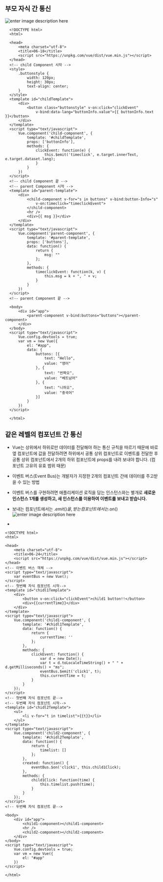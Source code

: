 
## 부모 자식 간 통신
![enter image description here](https://github.com/src8655/cafe24_6/blob/master/2.VUE.JS/%EC%9C%A4%EB%AF%BC%ED%98%B8/20190502/img/img01.JPG?raw=true)

      <!DOCTYPE html>
      <html>
      
      <head>
          <meta charset="utf-8">
          <title>06-18</title>
          <script src="https://unpkg.com/vue/dist/vue.min.js"></script>
      </head>
      <!-- child Component 시작 -->
      <style>
          .buttonstyle {
              width: 120px;
              height: 30px;
              text-align: center;
          }
      </style>
      <template id="childTemplate">
          <div>
              <button class="buttonstyle" v-on:click="clickEvent" 
                  v-bind:data-lang="buttonInfo.value">{{ buttonInfo.text }}</button>
          </div>
      </template>
      <script type="text/javascript">
          Vue.component('child-component', {
              template: '#childTemplate',
              props: ['buttonInfo'],
              methods: {
                  clickEvent: function(e) {
                      this.$emit('timeclick', e.target.innerText, e.target.dataset.lang);
                  }
              }
          })
      </script>
      <!-- child Component 끝 -->
      <!-- parent Component 시작 -->
      <template id="parent-template">
          <div>
              <child-component v-for="s in buttons" v-bind:button-Info="s" 
                  v-on:timeclick="timeclickEvent">
              </child-component>
              <hr />
              <div>{{ msg }}</div>
          </div>
      </template>
      <script type="text/javascript">
          Vue.component('parent-component', {
              template: '#parent-template',
              props: ['buttons'],
              data: function() {
                  return {
                      msg: ""
                  };
              },
              methods: {
                  timeclickEvent: function(k, v) {
                      this.msg = k + ", " + v;
                  }
              }
          })
      </script>
      <!-- parent Component 끝 -->
      
      <body>
          <div id="app">
              <parent-component v-bind:buttons="buttons"></parent-component>
          </div>
      </body>
      <script type="text/javascript">
          Vue.config.devtools = true;
          var vm = new Vue({
              el: "#app",
              data: {
                  buttons: [{
                      text: "Hello",
                      value: "영어"
                  }, {
                      text: "씬짜오",
                      value: "베트남어"
                  }, {
                      text: "니하오",
                      value: "중국어"
                  }]
              }
          })
      </script>
      
      </html>




## 같은 레벨의 컴포넌트 간 통신

 - Vue는 상위에서 하위로만 데이터를 전달해야 하는 통신 규칙을 따르기 때문에 바로 옆 컴포넌트에 값을 전달하려면 하위에서 공통 상위 컴포넌트로 이벤트를 전달한 후 공통 상위 컴포넌트에서 2개의 하위 컴포넌트에 props를 내려 보내야 합니다. (컴포넌트 고유의 유효 범위 때문)
   
- 이벤트 버스(Event Bus)는 개발자가 지정한 2개의 컴포넌트 간에 데이터를 주고받을 수 있는 방법
   
- 이벤트 버스를 구현하려면 애플리케이션 로직을 담는 인스턴스와는 별개로 **새로운 인스턴스 1개를 생성하고, 새 인스턴스를 이용하여 이벤트를 보내고 받습니다.**

- 보내는 컴포넌트에서는 .$emit()을, 받는 컴포넌트에서는 .$on()
![enter image description here](https://github.com/src8655/cafe24_6/blob/master/2.VUE.JS/%EC%9C%A4%EB%AF%BC%ED%98%B8/20190502/img/img02.JPG?raw=true)

- 

    <!DOCTYPE html>
    <html>
    
    <head>
        <meta charset="utf-8">
        <title>06-24</title>
        <script src="https://unpkg.com/vue/dist/vue.min.js"></script>
    </head>
    <!-- 이벤트 버스 객체 -->
    <script type="text/javascript">
        var eventBus = new Vue();
    </script>
    <!-- 첫번째 자식 컴포넌트 시작-->
    <template id="chidl1Template">
        <div>
            <button v-on:click="clickEvent">child1 button!!</button>
            <div>{{currentTime}}</div>
        </div>
    </template>
    <script type="text/javascript">
        Vue.component('child1-component', {
            template: '#chidl1Template',
            data: function() {
                return {
                    currentTime: ''
                };
            },
            methods: {
                clickEvent: function() {
                    var d = new Date();
                    var t = d.toLocaleTimeString() + " " + d.getMilliseconds() + "ms";
                    eventBus.$emit('click1', t);
                    this.currentTime = t;
                }
            }
        });
    </script>
    <!-- 첫번째 자식 컴포넌트 끝-->
    <!-- 두번째 자식 컴포넌트 시작-->
    <template id="chidl2Template">
        <ul>
            <li v-for="t in timelist">{{t}}</li>
        </ul>
    </template>
    <script type="text/javascript">
        Vue.component('child2-component', {
            template: '#chidl2Template',
            data: function() {
                return {
                    timelist: []
                };
            },
            created: function() {
                eventBus.$on('click1', this.child1Click);
            },
            methods: {
                child1Click: function(time) {
                    this.timelist.push(time);
                }
            }
        });
    </script>
    <!-- 두번째 자식 컴포넌트 끝-->
    
    <body>
        <div id="app">
            <child1-component></child1-component>
            <hr />
            <child2-component></child2-component>
        </div>
    </body>
    <script type="text/javascript">
        Vue.config.devtools = true;
        var vm = new Vue({
            el: "#app"
        })
    </script>
    
    </html>


